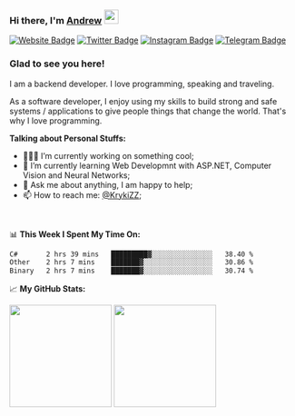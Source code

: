 ### Hi there, I'm <a href="https://kirakun.dev" target="_blank">Andrew</a> <img src="https://media.giphy.com/media/hvRJCLFzcasrR4ia7z/giphy.gif" width="25px">

[![Website Badge](https://img.shields.io/badge/Website-3b5998?style=flat-square&logo=firefox&logoColor=white&color=orange)](https://kirakun.dev)
[![Twitter Badge](https://img.shields.io/badge/-Twitter-00acee?style=flat-square&logo=Twitter&logoColor=white)](https://twitter.com/KrykiZZ)
[![Instagram Badge](https://img.shields.io/badge/-Instagram-e4405f?style=flat-square&logo=Instagram&logoColor=white)](https://instagram.com/KrykiZZ/)
[![Telegram Badge](https://img.shields.io/badge/-Telegram-0088cc?style=flat-square&logo=Telegram&logoColor=white)](https://t.me/krykizz)

### Glad to see you here!

I am a backend developer. I love programming, speaking and traveling.

As a software developer, I enjoy using my skills to build strong and safe systems / applications to give people things that change the world. That's why I love programming.

**Talking about Personal Stuffs:**

- 👨🏻‍💻 I’m currently working on something cool;
- 🚀 I’m currently learning Web Developmnt with ASP.NET, Computer Vision and Neural Networks;
- 💬 Ask me about anything, I am happy to help;
- 📫 How to reach me: <a href="https://t.me/krykizz" target="_blank">@KrykiZZ</a>;

</br>

📊 **This Week I Spent My Time On:**
<!--START_SECTION:waka-->

```txt
C#       2 hrs 39 mins   █████████▓░░░░░░░░░░░░░░░   38.40 %
Other    2 hrs 7 mins    ███████▓░░░░░░░░░░░░░░░░░   30.86 %
Binary   2 hrs 7 mins    ███████▓░░░░░░░░░░░░░░░░░   30.74 %
```

<!--END_SECTION:waka-->

📈 **My GitHub Stats:**

<p>
  <img height="180em" src="https://github-readme-stats.vercel.app/api?username=KrykiZZ&show_icons=true&hide_border=true&&count_private=true&include_all_commits=true" />
  <img height="180em" src="https://github-readme-stats.vercel.app/api/top-langs/?username=KrykiZZ&exclude_repo=KNN-Image-Classification&show_icons=true&hide_border=true&layout=compact&langs_count=8"/>
</p>
